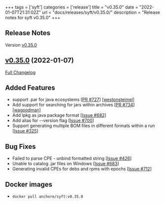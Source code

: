 +++
tags = ['syft']
categories = ['release']
title = "v0.35.0"
date = "2022-01-07T21:31:02Z"
url = "docs/releases/syft/v0.35.0/"
description = "Release notes for syft v0.35.0"
+++

## Release Notes

Version [v0.35.0](https://github.com/anchore/syft/releases/tag/v0.35.0)

## [v0.35.0](https://github.com/anchore/syft/tree/v0.35.0) (2022-01-07)

[Full Changelog](https://github.com/anchore/syft/compare/v0.34.0...v0.35.0)

## Added Features

- support .par for java ecosystems [[PR #727](https://github.com/anchore/syft/pull/727)] [[westonsteimel](https://github.com/westonsteimel)]
- Add support for searching for jars within archives [[PR #734](https://github.com/anchore/syft/pull/734)] [[wagoodman](https://github.com/wagoodman)]
- Add lpkg as java package format [[Issue #682](https://github.com/anchore/syft/issues/682)]
- Add alias for --version flag [[Issue #700](https://github.com/anchore/syft/issues/700)]
- Support generating multiple BOM files in different formats within a run [[Issue #325](https://github.com/anchore/syft/issues/325)]

## Bug Fixes

- Failed to parse CPE - unbind formatted string [[Issue #426](https://github.com/anchore/syft/issues/426)]
- Unable to catalog .jar files on Windows [[Issue #683](https://github.com/anchore/syft/issues/683)]
- Generating invalid CPEs for debs and rpms with epochs [[Issue #712](https://github.com/anchore/syft/issues/712)]



## Docker images

- `docker pull anchore/syft:v0.35.0`
